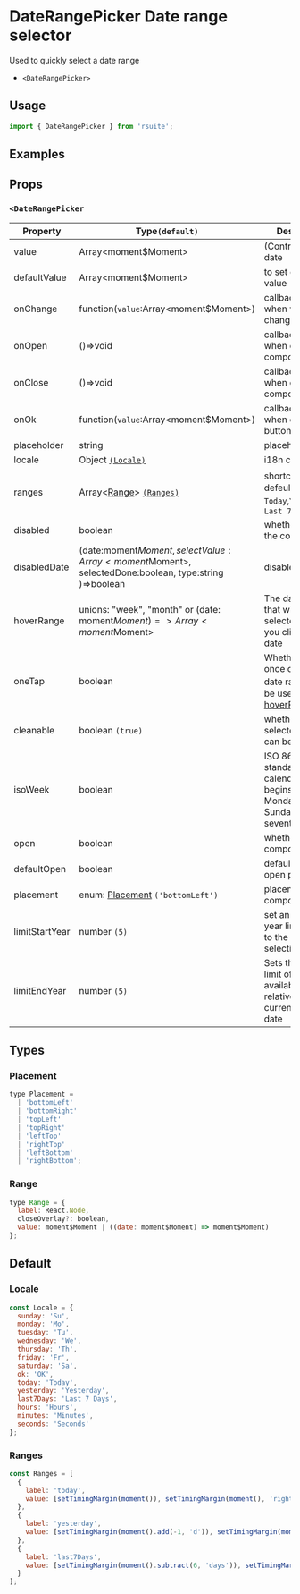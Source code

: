 # DateRangePicker Date range selector

Used to quickly select a date range

* `<DateRangePicker>`

## Usage

```js
import { DateRangePicker } from 'rsuite';
```

## Examples

<!--{demo}-->

## Props

### `<DateRangePicker`

| Property       | Type`(default)`                                                                                     | Description                                                                             |
| -------------- | --------------------------------------------------------------------------------------------------- | --------------------------------------------------------------------------------------- |
| value          | Array<moment$Moment>                                                                                | (Controller) to set date                                                                |
| defaultValue   | Array<moment$Moment>                                                                                | to set default value                                                                    |
| onChange       | function(`value`:Array<moment$Moment>)                                                              | callback fired when value changed                                                       |
| onOpen         | ()=>void                                                                                            | callback fired when open component                                                      |
| onClose        | ()=>void                                                                                            | callback fired when close component                                                     |
| onOk           | function(`value`:Array<moment$Moment>)                                                              | callback fired when clicked OK button                                                   |
| placeholder    | string                                                                                              | placeholder                                                                             |
| locale         | Object [`(Locale)`](#Locale)                                                                        | i18n config                                                                             |
| ranges         | Array<[Range](#Range)> [`(Ranges)`](#Ranges)                                                        | shortcut config，defeult: `Today`,`Yesterday`，`Last 7 days`                            |
| disabled       | boolean                                                                                             | whether disabled the component                                                          |
| disabledDate   | (date:moment$Moment, selectValue:Array<moment$Moment>, selectedDone:boolean, type:string )=>boolean | disabled data                                                                           |
| hoverRange     | unions: "week", "month" or (date: moment$Moment)=> Array<moment$Moment>                             | The date range that will be selected when you click on the date                         |
| oneTap         | boolean                                                                                             | Whether to click once on selected date range，Can be used with [hoverRange](#clickmode) |
| cleanable      | boolean `(true)`                                                                                    | whether the selected value can be cleared                                               |
| isoWeek        | boolean                                                                                             | ISO 8601 standard, each calendar week begins on Monday and Sunday on the seventh day    |
| open           | boolean                                                                                             | whether open the component                                                              |
| defaultOpen    | boolean                                                                                             | default value of open property                                                          |
| placement      | enum: [Placement](#Placement) `('bottomLeft')`                                                      | placement of component                                                                  |
| limitStartYear | number `(5)`                                                                                        | set an optional year limit relative to the current selection date                       |
| limitEndYear   | number `(5)`                                                                                        | Sets the lower limit of the available year relative to the current selection date       |

## Types

### Placement

```js
type Placement =
  | 'bottomLeft'
  | 'bottomRight'
  | 'topLeft'
  | 'topRight'
  | 'leftTop'
  | 'rightTop'
  | 'leftBottom'
  | 'rightBottom';
```

### Range

```js
type Range = {
  label: React.Node,
  closeOverlay?: boolean,
  value: moment$Moment | ((date: moment$Moment) => moment$Moment)
};
```

## Default

### Locale

```js
const Locale = {
  sunday: 'Su',
  monday: 'Mo',
  tuesday: 'Tu',
  wednesday: 'We',
  thursday: 'Th',
  friday: 'Fr',
  saturday: 'Sa',
  ok: 'OK',
  today: 'Today',
  yesterday: 'Yesterday',
  last7Days: 'Last 7 Days',
  hours: 'Hours',
  minutes: 'Minutes',
  seconds: 'Seconds'
};
```

### Ranges

```js
const Ranges = [
  {
    label: 'today',
    value: [setTimingMargin(moment()), setTimingMargin(moment(), 'right')]
  },
  {
    label: 'yesterday',
    value: [setTimingMargin(moment().add(-1, 'd')), setTimingMargin(moment().add(-1, 'd'), 'right')]
  },
  {
    label: 'last7Days',
    value: [setTimingMargin(moment().subtract(6, 'days')), setTimingMargin(moment(), 'right')]
  }
];
```
